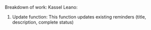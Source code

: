 Breakdown of work:
Kassel Leano:
1. Update function: This function updates existing reminders (title, description, complete status)
